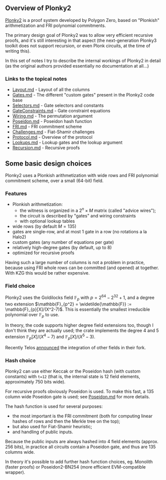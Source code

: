Overview of Plonky2
-------------------

[Plonky2](https://github.com/0xPolygonZero/plonky2/) is a proof system developed by Polygon Zero, based on "Plonkish" arithmetization and FRI polynomial commitments.

The primary design goal of Plonky2 was to allow very efficient recursive proofs, and it's still interesting in that aspect (the next-generation Plonky3 toolkit does not support recursion, or even Plonk circuits, at the time of writing this).

In this set of notes I try to describe the internal workings of Plonky2 in detail (as the original authors provided essentially no documentation at all...)

### Links to the topical notes

- [Layout.md](Layout.md) - Layout of all the columns
- [Gates.md](Gates.md) - The different "custom gates" present in the Plonky2 code base
- [Selectors.md](Selectors.md) - Gate selectors and constants
- [GateConstraints.md](GateConstraints.md) - Gate constraint equations
- [Wiring.md](Wiring.md) - The permutation argument
- [Poseidon.md](Poseidon.md) - Poseidon hash function
- [FRI.md](FRI.md) - FRI commitment scheme
- [Challenges.md](Challenges.md) - Fiat-Shamir challenges
- [Protocol.md](Protocol.md) - Overview of the protocol
- [Lookups.md](Lookups.md) - Lookup gates and the lookup argument
- [Recursion.md](Recursion.md) - Recursive proofs

## Some basic design choices

Plonky2 uses a Plonkish arithmetization with wide rows and FRI polynomial commitment scheme, over a small (64-bit) field.

### Features

- Plonkish arithmetization: 
    - the witness is organized in a $2^n \times M$ matrix (called "advice wires"); 
    - the circuit is described by "gates" and wiring constraints
    - with optional lookup tables
- wide rows (by default $M = 135$)
- gates are single-row, and at most 1 gate in a row (no rotations a la Halo2)
- custom gates (any number of equations per gate)
- relatively high-degree gates (by default, up to 8)
- optimized for recursive proofs

Having such a large number of columns is not a problem in practice, because using FRI whole rows can be committed (and opened) at together. With KZG this would be rather expensive.

### Field choice

Plonky2 uses the Goldilocks field $\mathbb{F}_p$ with $p = 2^{64}-2^{32}+1$, and a degree two extension $\mathbb{F}_{p^2} = \widetilde{\mathbb{F}} := \mathbb{F}_{p}[X]/(X^2-7)$. This is essentially the smallest irreducible polynomial over $\mathbb{F}_p$ to use.

In theory, the code supports higher degree field extensions too, though I don't think they are actually used; the crate implements the degree 4 and 5 extension $\mathbb{F}_p[X]/(X^4-7)$ and $\mathbb{F}_p[X]/(X^5-3)$.

Recently Telos [announced](https://www.telos.net/post/introducing-the-polygon-hermez-zkevm-proof-wrapper-with-plonky2-goldibear) the integration of other fields in their fork.

### Hash choice

Plonky2 can use either Keccak or the Poseidon hash (with custom constants) with `t=12` (that is, the internal state is 12 field elements, approximately 750 bits wide).

For recursive proofs obviously Poseidon is used. To make this fast, a 135 column wide Poseidon gate is used; see [Poseidon.md](Poseidon.md) for more details.

The hash function is used for several purposes:

- the most important is the FRI commitment (both for computing linear hashes of rows and then the Merkle tree on the top);
- but also used for Fiat-Shamir heuristic;
- and handling of public inputs.

Because the public inputs are always hashed into 4 field elements (approx. 256 bits), in practice all circuits contain a Poseidon gate, and thus are 135 columns wide.

In theory it's possible to add further hash function choices, eg. Monolith (faster proofs) or Poseidon2-BN254 (more efficient EVM-compatible wrapper).

